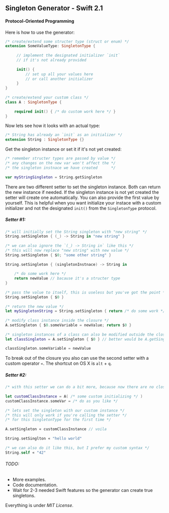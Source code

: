 ## Singleton Generator - Swift 2.1
#### Protocol-Oriented Programming

Here is how to use the generator:

```swift
/* create/extend some structer type (struct or enum) */
extension SomeValueType: SingletonType {
    
     // implement the designated initializer `init`
     // if it's not already provided
         
     init() {
         // set up all your values here 
         // or call another initializer
     }
}
    
/* create/extend your custom class */
class A : SingletonType {
    
    required init() { /* do custom work here */ }
}
```
    
Now lets see how it looks with an actual type:
```swift
/* String has already an `init` as an initializer */
extension String : SingletonType {}
```
    
Get the singleton instance or set it if it's not yet created:
```swift    
/* remember structer types are passed by value */
/* any changes on the new var won't affect the */
/* the singleton instnace we have created      */
    
var myStringSingleton = String.getSingleton
```

There are two different setter to set the singleton instance. Both can return the new instance if needed. If the singleton instance is not yet created the setter will create one automatically. You can also provide the first value by yourself. This is helpful when you want initialize your instace with a custom initializer and not the designated `init()` from the `SingletonType` protocol. 

##### Setter #1:
```swift    
/* will initially set the String singleton with "new string" */
String.setSingleton { (_) -> String in "new string" }
    
/* we can also ignore the `(_) -> String in` like this */
/* this will now replace "new string" with new value */
String.setSingleton { $0; "some other string" }
    
String.setSingleton { (singletonInstnace) -> String in 
    
    /* do some work here */
    return newValue // bacause it's a structer type
}
    
/* pass the value to itself, this is useless but you've got the point */
String.setSingleton { $0 }
    
/* return the new value */
let mySingletonString = String.setSingleton { return /* do some work */ }
    
/* modify class instance inside the closure */
A.setSingleton { $0.someVariable = newValue; return $0 }
    
/* singleton instances of a class can also be modified outside the closure */
let classSingleton = A.setSingleton { $0 } // better would be A.getSingleton
    
classSingleton.someVariable = newValue
```

To break out of the closure you also can use the second setter with a custom operator `«`. The shortcut on OS X is `alt` + `q`.

##### Setter #2:
```swift
/* with this setter we can do a bit more, because now there are no closure in our way */
    
let customClassInstance = A( /* some custom initializing */ )
customClassInstance.someVar = /* do as you like */
    
/* lets set the singleton with our custom instance */
/* this will only work if you're calling the setter */
/* for this SingletonType for the first time */
    
A.setSingleton « customClassInstance // voila
    
String.setSinglton « "hello world"
    
/* we can also do it like this, but I prefer my custom syntax */
String.self « "42"
```

###### TODO:
 - More examples.
 - Code documentation.
 - Wait for 2-3 needed Swift features so the generator can create true singletons.


Everything is under *MIT License*.
